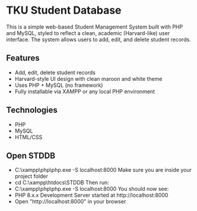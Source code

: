 # TKU Student Database

This is a simple web-based Student Management System built with PHP and MySQL, styled to reflect a clean, academic (Harvard-like) user interface. The system allows users to add, edit, and delete student records.

## Features

- Add, edit, delete student records
- Harvard-style UI design with clean maroon and white theme
- Uses PHP + MySQL (no framework)
- Fully installable via XAMPP or any local PHP environment

## Technologies

- PHP
- MySQL
- HTML/CSS

## Open STDDB

- C:\xampp\php\php.exe -S localhost:8000
Make sure you are inside your project folder
- cd C:\xampp\htdocs\STDDB
Then run:
- C:\xampp\php\php.exe -S localhost:8000
You should now see:
- PHP 8.x.x Development Server started at 
http://localhost:8000
- Open "http://localhost:8000" in your browser
